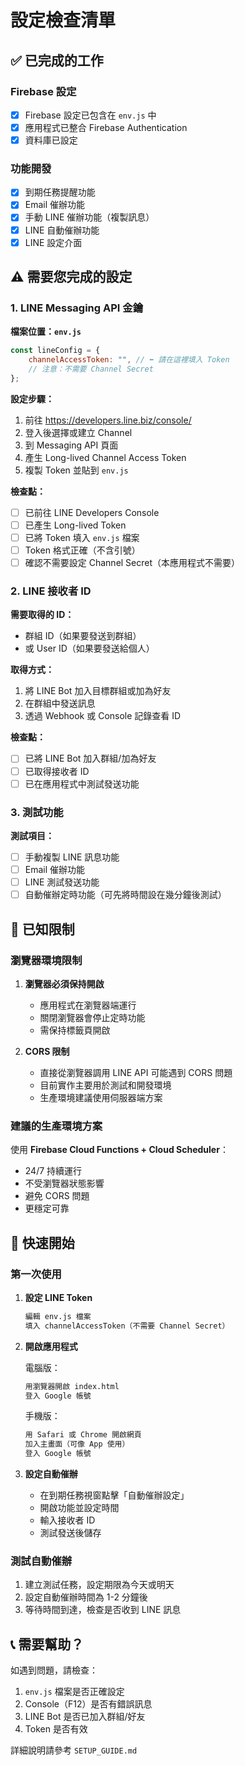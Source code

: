 # 設定檢查清單

## ✅ 已完成的工作

### Firebase 設定
- [x] Firebase 設定已包含在 `env.js` 中
- [x] 應用程式已整合 Firebase Authentication
- [x] 資料庫已設定

### 功能開發
- [x] 到期任務提醒功能
- [x] Email 催辦功能
- [x] 手動 LINE 催辦功能（複製訊息）
- [x] LINE 自動催辦功能
- [x] LINE 設定介面

## ⚠️ 需要您完成的設定

### 1. LINE Messaging API 金鑰

**檔案位置：`env.js`**

```javascript
const lineConfig = {
    channelAccessToken: "", // ⬅️ 請在這裡填入 Token
    // 注意：不需要 Channel Secret
};
```

**設定步驟：**
1. 前往 https://developers.line.biz/console/
2. 登入後選擇或建立 Channel
3. 到 Messaging API 頁面
4. 產生 Long-lived Channel Access Token
5. 複製 Token 並貼到 `env.js`

**檢查點：**
- [ ] 已前往 LINE Developers Console
- [ ] 已產生 Long-lived Token
- [ ] 已將 Token 填入 `env.js` 檔案
- [ ] Token 格式正確（不含引號）
- [ ] 確認不需要設定 Channel Secret（本應用程式不需要）

### 2. LINE 接收者 ID

**需要取得的 ID：**
- 群組 ID（如果要發送到群組）
- 或 User ID（如果要發送給個人）

**取得方式：**
1. 將 LINE Bot 加入目標群組或加為好友
2. 在群組中發送訊息
3. 透過 Webhook 或 Console 記錄查看 ID

**檢查點：**
- [ ] 已將 LINE Bot 加入群組/加為好友
- [ ] 已取得接收者 ID
- [ ] 已在應用程式中測試發送功能

### 3. 測試功能

**測試項目：**
- [ ] 手動複製 LINE 訊息功能
- [ ] Email 催辦功能
- [ ] LINE 測試發送功能
- [ ] 自動催辦定時功能（可先將時間設在幾分鐘後測試）

## 📝 已知限制

### 瀏覽器環境限制

1. **瀏覽器必須保持開啟**
   - 應用程式在瀏覽器端運行
   - 關閉瀏覽器會停止定時功能
   - 需保持標籤頁開啟

2. **CORS 限制**
   - 直接從瀏覽器調用 LINE API 可能遇到 CORS 問題
   - 目前實作主要用於測試和開發環境
   - 生產環境建議使用伺服器端方案

### 建議的生產環境方案

使用 **Firebase Cloud Functions + Cloud Scheduler**：
- 24/7 持續運行
- 不受瀏覽器狀態影響
- 避免 CORS 問題
- 更穩定可靠

## 🚀 快速開始

### 第一次使用

1. **設定 LINE Token**
   ```bash
   編輯 env.js 檔案
   填入 channelAccessToken（不需要 Channel Secret）
   ```

2. **開啟應用程式**
   
   電腦版：
   ```bash
   用瀏覽器開啟 index.html
   登入 Google 帳號
   ```
   
   手機版：
   ```bash
   用 Safari 或 Chrome 開啟網頁
   加入主畫面（可像 App 使用）
   登入 Google 帳號
   ```

3. **設定自動催辦**
   - 在到期任務視窗點擊「自動催辦設定」
   - 開啟功能並設定時間
   - 輸入接收者 ID
   - 測試發送後儲存

### 測試自動催辦

1. 建立測試任務，設定期限為今天或明天
2. 設定自動催辦時間為 1-2 分鐘後
3. 等待時間到達，檢查是否收到 LINE 訊息

## 📞 需要幫助？

如遇到問題，請檢查：
1. `env.js` 檔案是否正確設定
2. Console（F12）是否有錯誤訊息
3. LINE Bot 是否已加入群組/好友
4. Token 是否有效

詳細說明請參考 `SETUP_GUIDE.md`

